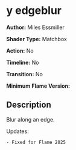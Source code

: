 # y edgeblur

**Author:** Miles Essmiller

**Shader Type:** Matchbox

**Action:** No

**Timeline:** No

**Transition:** No

**Minimum Flame Version:** 


## Description
Blur along an edge.

Updates:

    - Fixed for Flame 2025
